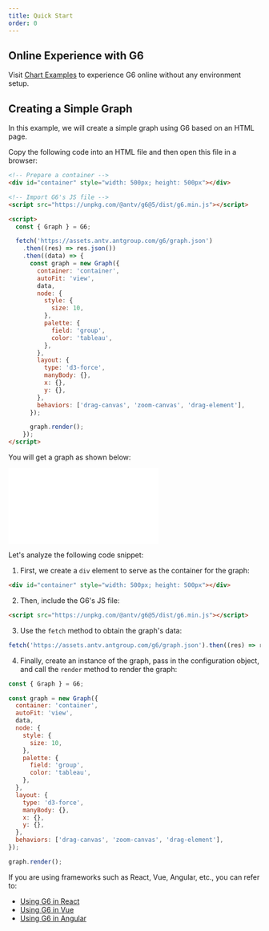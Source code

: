 ```yaml
---
title: Quick Start
order: 0
---
```


## Online Experience with G6

Visit [Chart Examples](/en/examples) to experience G6 online without any environment setup.

## Creating a Simple Graph

In this example, we will create a simple graph using G6 based on an HTML page.

Copy the following code into an HTML file and then open this file in a browser:

```html
<!-- Prepare a container -->
<div id="container" style="width: 500px; height: 500px"></div>

<!-- Import G6's JS file -->
<script src="https://unpkg.com/@antv/g6@5/dist/g6.min.js"></script>

<script>
  const { Graph } = G6;

  fetch('https://assets.antv.antgroup.com/g6/graph.json')
    .then((res) => res.json())
    .then((data) => {
      const graph = new Graph({
        container: 'container',
        autoFit: 'view',
        data,
        node: {
          style: {
            size: 10,
          },
          palette: {
            field: 'group',
            color: 'tableau',
          },
        },
        layout: {
          type: 'd3-force',
          manyBody: {},
          x: {},
          y: {},
        },
        behaviors: ['drag-canvas', 'zoom-canvas', 'drag-element'],
      });

      graph.render();
    });
</script>
```

You will get a graph as shown below:

<embed src="@/common/manual/getting-started/quick-start/simple-graph.md"></embed>

Let's analyze the following code snippet:

1. First, we create a `div` element to serve as the container for the graph:

```html
<div id="container" style="width: 500px; height: 500px"></div>
```

2. Then, include the G6's JS file:

```html
<script src="https://unpkg.com/@antv/g6@5/dist/g6.min.js"></script>
```

3. Use the `fetch` method to obtain the graph's data:

```js
fetch('https://assets.antv.antgroup.com/g6/graph.json').then((res) => res.json());
```

4. Finally, create an instance of the graph, pass in the configuration object, and call the `render` method to render the graph:

```js
const { Graph } = G6;

const graph = new Graph({
  container: 'container',
  autoFit: 'view',
  data,
  node: {
    style: {
      size: 10,
    },
    palette: {
      field: 'group',
      color: 'tableau',
    },
  },
  layout: {
    type: 'd3-force',
    manyBody: {},
    x: {},
    y: {},
  },
  behaviors: ['drag-canvas', 'zoom-canvas', 'drag-element'],
});

graph.render();
```

If you are using frameworks such as React, Vue, Angular, etc., you can refer to:

- [Using G6 in React](./integration/react)
- [Using G6 in Vue](./integration/vue)
- [Using G6 in Angular](./integration/angular)
